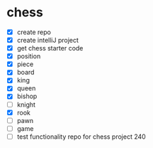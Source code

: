 # chess
- [x] create repo
- [x] create intelliJ project
- [x] get chess starter code
- [x] position
- [x] piece
- [x] board
- [x] king
- [x] queen
- [x] bishop
- [ ] knight
- [x] rook
- [ ] pawn
- [ ] game
- [ ] test functionality
repo for chess project 240
